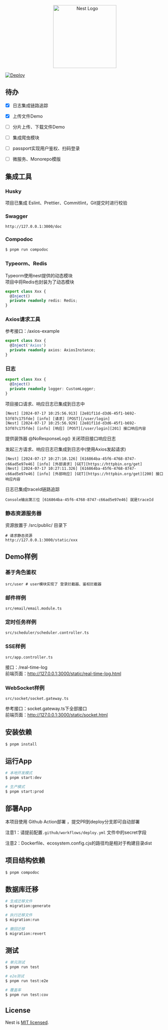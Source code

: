 <p align="center">
  <a href="http://nestjs.com/" target="blank"><img src="https://nestjs.com/img/logo-small.svg" width="200" alt="Nest Logo" /></a>
</p>

[![Deploy](https://github.com/heyingjiee/nest-template-base/actions/workflows/deploy.yml/badge.svg)](https://github.com/heyingjiee/nest-template-base/actions/workflows/deploy.yml)

## 待办
- [x] 日志集成链路追踪
- [x] 上传文件Demo
- [ ] 分片上传、下载文件Demo 
- [ ] 集成爬虫模块
- [ ] passport实现用户鉴权、扫码登录
- [ ] 微服务、Monorepo模版


## 集成工具

### Husky
项目已集成 Eslint、Prettier、Commitlint，Git提交时进行校验

### Swagger
```text
http://127.0.0.1:3000/doc
```

### Compodoc
```bash
$ pnpm run compodoc
```

### Typeorm、Redis
Typeorm使用nest提供的动态模块   
项目中将Redis也封装为了动态模块
```ts
export class Xxx {
  @Inject()
  private readonly redis: Redis;
}
```

### Axios请求工具
参考接口：/axios-example
```ts
export class Xxx {
  @Inject('Axios')
  private readonly axios: AxiosInstance;
}
```

### 日志
```ts
export class Xxx {
  @Inject()
  private readonly logger: CustomLogger;
}
```

项目接口请求、响应日志已集成到日志中
```text
[Nest] [2024-07-17 10:25:56.913] [2e81f11d-d3d6-45f1-b692-53f07c175fde] [info] [请求] [POST][/user/login]
[Nest] [2024-07-17 10:25:56.929] [2e81f11d-d3d6-45f1-b692-53f07c175fde] [info] [响应] [POST][/user/login][201] 接口响应内容
```
提供装饰器 @NoResponseLog() 关闭项目接口响应日志

发起三方请求、响应日志已集成到日志中(使用Axios发起请求)
```text
[Nest] [2024-07-17 10:27:10.126] [616864ba-45f6-4768-8747-c66ad5e97e46] [info] [外部请求] [GET][https://httpbin.org/get]
[Nest] [2024-07-17 10:27:11.326] [616864ba-45f6-4768-8747-c66ad5e97e46] [info] [外部响应] [GET][https://httpbin.org/get][200] 接口响应内容
```

日志已集成traceId链路追踪
```text
Console输出第三位 [616864ba-45f6-4768-8747-c66ad5e97e46] 就是traceId
```

### 静态资源服务器
资源放置于 /src/public/ 目录下
```text
# 请求静态资源
http://127.0.0.1:3000/static/xxx
```


## Demo样例

### 基于角色鉴权
```text
src/user # user模块实现了 登录拦截器、鉴权拦截器
```

### 邮件样例
```text
src/email/email.module.ts
```

### 定时任务样例
```text
src/scheduler/scheduler.controller.ts
```

### SSE样例
```text
src/app.controller.ts
```
接口：/real-time-log   
前端页面：http://127.0.0.1:3000/static/real-time-log.html

### WebSocket样例
```text
src/socket/socket.gateway.ts 
```
参考接口：socket.gateway.ts下全部接口  
前端页面：http://127.0.0.1:3000/static/socket.html


## 安装依赖

```bash
$ pnpm install
```

## 运行App
```bash
# 本地开发模式
$ pnpm start:dev

# 生产模式
$ pnpm start:prod
```

## 部署App
本项目使用 Github Action部署 ，提交PR到deploy分支即可自动部署  

注意1：请提前配置`.github/workflows/deploy.yml` 文件中的secret字段

注意2：Dockerfile、ecosystem.config.cjs的路径均是相对于构建目录dist



## 项目结构依赖
```bash
$ pnpm compodoc
```

## 数据库迁移
```bash
# 生成迁移文件
$ migration:generate

# 执行迁移文件
$ migration:run

# 撤回迁移
$ migration:revert
```

## 测试

```bash
# 单元测试
$ pnpm run test

# e2e测试
$ pnpm run test:e2e

# 覆盖率
$ pnpm run test:cov
```

## License

Nest is [MIT licensed](LICENSE).
